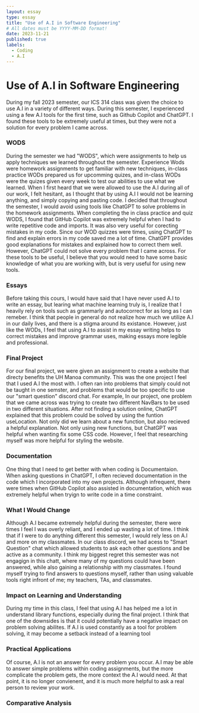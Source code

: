 ```yaml
---
layout: essay
type: essay
title: "Use of A.I in Software Engineering"
# All dates must be YYYY-MM-DD format!
date: 2023-11-21
published: true
labels:
  - Coding
  - A.I
---
```

<h1> Use of A.I in Software Engineering </h1>
<p> 
  During my fall 2023 semester, our ICS 314 class was given the choice to use A.I in a variety of different ways. During this semester, I experienced using a few A.I tools for 
the first time, such as Github Copilot and ChatGPT. I found these tools to be extremely useful at times, but they were not a solution for every problem I came across.
</p>

<h3> WODS </h3>
<p> During the semester we had "WODS", which were assignments to help us apply techniques we learned throughout the semester. Experience Wods were 
  homework assignments to get familiar with new techniques, in-class practice WODs prepared us for upcomming quizes, and in-class WODs were the quizes given every week
to test our abilities to use what we learned. When I first heard that we were allowed to use the A.I during all of our work, I felt hesitant, as I thought that by using A.I
  I would not be learning anything, and simply copying and pasting code. I decided that throughout the semester, I would avoid using tools like ChatGPT to solve problems in the homework assignments. When completing the in class practice and quiz WODS, I found that GitHub Copilot was extremely helpful when I had to write repetitive code and imports. It was also very useful for corecting mistakes in my code. Since our WOD quizzes were times, using ChatGPT to find and explain errors in my code saved me a lot of time. ChatGPT provides good explanations for mistakes and explained how to correct them well. However, ChatGPT could not solve every problem that I came across. For these tools to be useful, I believe that you would need to have some basic knowledge of what you are working with, but is very useful for using new tools.
</p>

<h3> Essays </h3>
<p> Before taking this cours, I would have said that I have never used A.I to write an essay, but learing what machine learning truly is, I realize that I heavily rely on tools such as grammarly and autocorrect for as long as I can remeber. I think that people in general do not realize how much we utilize A.I in our daily lives, and there is a stigma around its existance. However, just like the WODs, I feel that using A.I to assist in my essay writing helps to correct mistakes and improve grammar uses, making essays more legible and professional. 
</p>

<h3> Final Project </h3>
<p> For our final project, we were given an assignment to create a website that directy benefits the UH Manoa community. This was the one project I feel that I used A.I the most with. I often ran into problems that simply could not be taught in one semster, and problems that would be too specific to use our "smart question" discord chat. For example, In our project, one problem that we came across was trying to create two different NavBars to be used in two different situations. After not finding a solution online, ChatGPT explained that this problem could be solved by using the funtion useLocation. Not only did we learn about a new function, but also recieved a helpful explanation. Not only using new functions, but ChatGPT was helpful when wanting fix some CSS code. However, I feel that researching myself was more helpful for styling the website. 
</p>
<h3> Documentation </h3>
<p> One thing that I need to get better with when coding is Documentaion. When asking questions in ChatGPT, I often recieved documentation in the code which I incorporated into my own projects. Although infrequent, there were times when GitHub Copilot also assisted in documentation, which was extremely helpful when tryign to write code in a time constraint. 
</p>

<h3> What I Would Change</h3>
<p> Although A.I became extremely helpful during the semester, there were times I feel I was overly reliant, and I ended up wasting a lot of time. I think that if I were to do anything different this semester, I would rely less on A.I and more on my classmates. In our class discord, we had acess to "Smart Question" chat which allowed students to ask each other questions and be active as a community. I think my biggest regret this semester was not engagign in this chatt, where many of my questions could have been answered, while also gaining a relationship with my classmates. I found myself trying to find answers to questions myself, rather than using valuable tools right infront of me; my teachers, TAs, and classmates.
</p>

<h3>Impact on Learning and Understanding</h3>
<p> During my time in this class, I feel that using A.I has helped me a lot in understand library functions, especially during the final project. I think that one of the downsides is that it could potentially have a negative impact on problem solving abilites. If A.I is used constantly as a tool for problem solving, it may become a setback instead of a learning tool
</p>
<h3> Practical Applications</h3>
<p> Of course, A.I is not an answer for every problem you occur. A.I may be able to answer simple problems within coding assignments, but the more complicate the problem gets, the more context the A.I would need. At that point, it is no longer convienent, and it is much more helpful to ask a real person to review your work. 
</p>
<h3> Comparative Analysis </h3>
